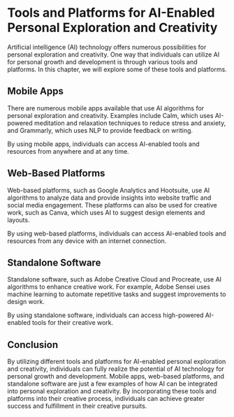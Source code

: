 Tools and Platforms for AI-Enabled Personal Exploration and Creativity
======================================================================================================================================================

Artificial intelligence (AI) technology offers numerous possibilities for personal exploration and creativity. One way that individuals can utilize AI for personal growth and development is through various tools and platforms. In this chapter, we will explore some of these tools and platforms.

Mobile Apps
-----------

There are numerous mobile apps available that use AI algorithms for personal exploration and creativity. Examples include Calm, which uses AI-powered meditation and relaxation techniques to reduce stress and anxiety, and Grammarly, which uses NLP to provide feedback on writing.

By using mobile apps, individuals can access AI-enabled tools and resources from anywhere and at any time.

Web-Based Platforms
-------------------

Web-based platforms, such as Google Analytics and Hootsuite, use AI algorithms to analyze data and provide insights into website traffic and social media engagement. These platforms can also be used for creative work, such as Canva, which uses AI to suggest design elements and layouts.

By using web-based platforms, individuals can access AI-enabled tools and resources from any device with an internet connection.

Standalone Software
-------------------

Standalone software, such as Adobe Creative Cloud and Procreate, use AI algorithms to enhance creative work. For example, Adobe Sensei uses machine learning to automate repetitive tasks and suggest improvements to design work.

By using standalone software, individuals can access high-powered AI-enabled tools for their creative work.

Conclusion
----------

By utilizing different tools and platforms for AI-enabled personal exploration and creativity, individuals can fully realize the potential of AI technology for personal growth and development. Mobile apps, web-based platforms, and standalone software are just a few examples of how AI can be integrated into personal exploration and creativity. By incorporating these tools and platforms into their creative process, individuals can achieve greater success and fulfillment in their creative pursuits.
